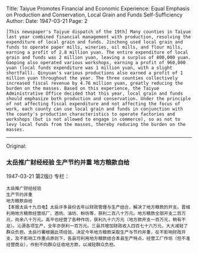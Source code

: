 Title: Taiyue Promotes Financial and Economic Experience: Equal Emphasis on Production and Conservation, Local Grain and Funds Self-Sufficiency
Author:
Date: 1947-03-21
Page: 2

    [This newspaper's Taiyue dispatch of the 19th] Many counties in Taiyue last year combined financial management with production, resolving the expenditure of local grain and funds. Jincheng used local grain and funds to operate paper mills, wineries, oil mills, and flour mills, earning a profit of 2.8 million yuan. The entire expenditure of local grain and funds was 2 million yuan, leaving a surplus of 800,000 yuan. Gaoping also operated various workshops, earning a profit of 960,000 yuan (local funds expenditure was 1 million yuan, with a slight shortfall). Qinyuan's various productions also earned a profit of 1 million yuan throughout the year. The three counties collectively increased fiscal revenue by 4.76 million yuan, greatly reducing the burden on the masses. Based on this experience, the Taiyue Administrative Office decided that this year, local grain and funds should emphasize both production and conservation. Under the principle of not affecting fiscal expenditure and not affecting the focus of work, each county can use local grain and funds in conjunction with the county's production characteristics to operate factories and workshops (but is not allowed to engage in commerce), so as not to levy local funds from the masses, thereby reducing the burden on the masses.



<hr /> 

Original: 


### 太岳推广财经经验  生产节约并重  地方粮款自给

1947-03-21
第2版()
专栏：

    太岳推广财经经验
    生产节约并重
    地方粮款自给
    【本报太岳十九日电】太岳许多县份去年以财政管理与生产结合，解决了地方粮款的开支。晋城利用地方粮款经营纸厂、酒坊、油坊、粉坊等，获利二百八十万元。地方粮款全部开支二百万元，尚余八十万元。高平也经营了各种作坊，获利九十六万元（地方款开支一百万元，稍有不足）。沁源各项生产，全年亦获利一百万元。三县共增加财政收入四百七十六万元，大大减轻了群众负担。太岳行署根据此项经验，决定今年地方粮款采取生产与节约并重，在不影响财政开支，及不影响工作重点原则下，各县可利用地方粮款结合本县生产特点，经营工厂作坊（但不准经营商业），作到不向群众征收地方款，以减轻群众负担。
